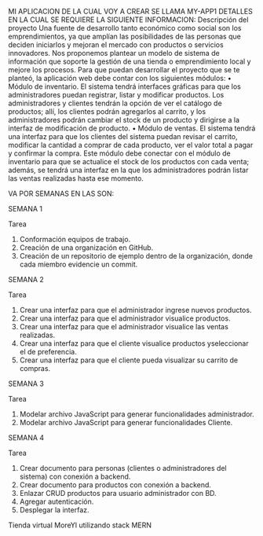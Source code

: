 MI APLICACION DE LA CUAL VOY A CREAR SE LLAMA MY-APP1
DETALLES EN LA CUAL SE REQUIERE LA SIGUIENTE INFORMACION:
Descripción del proyecto
Una fuente de desarrollo tanto económico como social son los
emprendimientos, ya que amplían las posibilidades de las personas que
deciden iniciarlos y mejoran el mercado con productos o servicios
innovadores. Nos proponemos plantear un modelo de sistema de
información que soporte la gestión de una tienda o emprendimiento local y
mejore los procesos.
Para que puedan desarrollar el proyecto que se te planteó, la aplicación web
debe contar con los siguientes módulos:
• Módulo de inventario. El sistema tendrá interfaces gráficas para que los
administradores puedan registrar, listar y modificar productos. Los
administradores y clientes tendrán la opción de ver el catálogo de productos;
allí, los clientes podrán agregarlos al carrito, y los administradores podrán
cambiar el stock de un producto y dirigirse a la interfaz de modificación de
producto.
• Módulo de ventas. El sistema tendrá una interfaz para que los clientes del
sistema puedan revisar el carrito, modificar la cantidad a comprar de cada
producto, ver el valor total a pagar y confirmar la compra. Este módulo debe
conectar con el módulo de inventario para que se actualice el stock de los
productos con cada venta; además, se tendrá una interfaz en la que los
administradores podrán listar las ventas realizadas hasta ese momento.

VA POR SEMANAS EN LAS SON:

SEMANA 1

Tarea
1. Conformación equipos de trabajo.
2. Creación de una organización en GitHub.
3. Creación de un repositorio de ejemplo dentro de la organización, donde cada miembro evidencie un commit.

SEMANA 2

Tarea
1. Crear una interfaz para que el administrador ingrese nuevos productos.
2. Crear una interfaz para que el administrador visualice productos.
3. Crear una interfaz para que el administrador visualice las ventas realizadas.
4. Crear una interfaz para que el cliente visualice productos yseleccionar el de preferencia.
5. Crear una interfaz para que el cliente pueda visualizar su carrito de compras.

SEMANA 3

Tarea 
1. Modelar archivo JavaScript para generar funcionalidades administrador.
2. Modelar archivo JavaScript para generar funcionalidades Cliente.

SEMANA 4

Tarea
1. Crear documento para personas (clientes o administradores del sistema) con conexión a backend.
2. Crear documento para productos con conexión a backend.
3. Enlazar CRUD productos para usuario administrador con BD.
4. Agregar autenticación.
5. Desplegar la interfaz.


Tienda virtual MoreYl utilizando stack MERN


